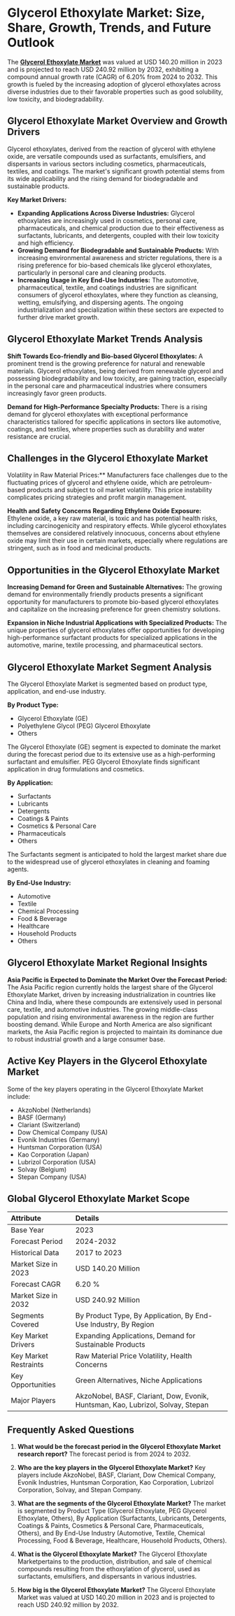 # Glycerol Ethoxylate Market: Size, Share, Growth, Trends, and Future Outlook

The **[Glycerol Ethoxylate Market](https://infinitymarketresearch.com/request-sample/1549)** was valued at USD 140.20 million in 2023 and is projected to reach USD 240.92 million by 2032, exhibiting a compound annual growth rate (CAGR) of 6.20% from 2024 to 2032. This growth is fueled by the increasing adoption of glycerol ethoxylates across diverse industries due to their favorable properties such as good solubility, low toxicity, and biodegradability.

## Glycerol Ethoxylate Market Overview and Growth Drivers

Glycerol ethoxylates, derived from the reaction of glycerol with ethylene oxide, are versatile compounds used as surfactants, emulsifiers, and dispersants in various sectors including cosmetics, pharmaceuticals, textiles, and coatings. The market's significant growth potential stems from its wide applicability and the rising demand for biodegradable and sustainable products.

**Key Market Drivers:**

* **Expanding Applications Across Diverse Industries:** Glycerol ethoxylates are increasingly used in cosmetics, personal care, pharmaceuticals, and chemical production due to their effectiveness as surfactants, lubricants, and detergents, coupled with their low toxicity and high efficiency.
* **Growing Demand for Biodegradable and Sustainable Products:** With increasing environmental awareness and stricter regulations, there is a rising preference for bio-based chemicals like glycerol ethoxylates, particularly in personal care and cleaning products.
* **Increasing Usage in Key End-Use Industries:** The automotive, pharmaceutical, textile, and coatings industries are significant consumers of glycerol ethoxylates, where they function as cleansing, wetting, emulsifying, and dispersing agents. The ongoing industrialization and specialization within these sectors are expected to further drive market growth.

## Glycerol Ethoxylate Market Trends Analysis

**Shift Towards Eco-friendly and Bio-based Glycerol Ethoxylates:** A prominent trend is the growing preference for natural and renewable materials. Glycerol ethoxylates, being derived from renewable glycerol and possessing biodegradability and low toxicity, are gaining traction, especially in the personal care and pharmaceutical industries where consumers increasingly favor green products.

**Demand for High-Performance Specialty Products:** There is a rising demand for glycerol ethoxylates with exceptional performance characteristics tailored for specific applications in sectors like automotive, coatings, and textiles, where properties such as durability and water resistance are crucial.

## Challenges in the Glycerol Ethoxylate Market
Volatility in Raw Material Prices:** Manufacturers face challenges due to the fluctuating prices of glycerol and ethylene oxide, which are petroleum-based products and subject to oil market volatility. This price instability complicates pricing strategies and profit margin management.

**Health and Safety Concerns Regarding Ethylene Oxide Exposure:** Ethylene oxide, a key raw material, is toxic and has potential health risks, including carcinogenicity and respiratory effects. While glycerol ethoxylates themselves are considered relatively innocuous, concerns about ethylene oxide may limit their use in certain markets, especially where regulations are stringent, such as in food and medicinal products.

## Opportunities in the Glycerol Ethoxylate Market

**Increasing Demand for Green and Sustainable Alternatives:** The growing demand for environmentally friendly products presents a significant opportunity for manufacturers to promote bio-based glycerol ethoxylates and capitalize on the increasing preference for green chemistry solutions.

**Expansion in Niche Industrial Applications with Specialized Products:** The unique properties of glycerol ethoxylates offer opportunities for developing high-performance surfactant products for specialized applications in the automotive, marine, textile processing, and pharmaceutical sectors.

## Glycerol Ethoxylate Market Segment Analysis

The Glycerol Ethoxylate Market is segmented based on product type, application, and end-use industry.

**By Product Type:**

* Glycerol Ethoxylate (GE)
* Polyethylene Glycol (PEG) Glycerol Ethoxylate
* Others

The Glycerol Ethoxylate (GE) segment is expected to dominate the market during the forecast period due to its extensive use as a high-performing surfactant and emulsifier. PEG Glycerol Ethoxylate finds significant application in drug formulations and cosmetics.

**By Application:**

* Surfactants
* Lubricants
* Detergents
* Coatings & Paints
* Cosmetics & Personal Care
* Pharmaceuticals
* Others

The Surfactants segment is anticipated to hold the largest market share due to the widespread use of glycerol ethoxylates in cleaning and foaming agents.

**By End-Use Industry:**

* Automotive
* Textile
* Chemical Processing
* Food & Beverage
* Healthcare
* Household Products
* Others

## Glycerol Ethoxylate Market Regional Insights

**Asia Pacific is Expected to Dominate the Market Over the Forecast Period:** The Asia Pacific region currently holds the largest share of the Glycerol Ethoxylate Market, driven by increasing industrialization in countries like China and India, where these compounds are extensively used in personal care, textile, and automotive industries. The growing middle-class population and rising environmental awareness in the region are further boosting demand. While Europe and North America are also significant markets, the Asia Pacific region is projected to maintain its dominance due to robust industrial growth and a large consumer base.

## Active Key Players in the Glycerol Ethoxylate Market

Some of the key players operating in the Glycerol Ethoxylate Market include:

* AkzoNobel (Netherlands)
* BASF (Germany)
* Clariant (Switzerland)
* Dow Chemical Company (USA)
* Evonik Industries (Germany)
* Huntsman Corporation (USA)
* Kao Corporation (Japan)
* Lubrizol Corporation (USA)
* Solvay (Belgium)
* Stepan Company (USA)

## Global Glycerol Ethoxylate Market Scope

| Attribute             | Details                      |
| :-------------------- | :--------------------------- |
| Base Year             | 2023                         |
| Forecast Period       | 2024-2032                    |
| Historical Data       | 2017 to 2023                 |
| Market Size in 2023   | USD 140.20 Million           |
| Forecast CAGR         | 6.20 %                       |
| Market Size in 2032   | USD 240.92 Million           |
| Segments Covered      | By Product Type, By Application, By End-Use Industry, By Region |
| Key Market Drivers    | Expanding Applications, Demand for Sustainable Products |
| Key Market Restraints | Raw Material Price Volatility, Health Concerns |
| Key Opportunities     | Green Alternatives, Niche Applications |
| Major Players         | AkzoNobel, BASF, Clariant, Dow, Evonik, Huntsman, Kao, Lubrizol, Solvay, Stepan |

## Frequently Asked Questions

1.  **What would be the forecast period in the Glycerol Ethoxylate Market research report?**
    The forecast period is from 2024 to 2032.

2.  **Who are the key players in the Glycerol Ethoxylate Market?**
    Key players include AkzoNobel, BASF, Clariant, Dow Chemical Company, Evonik Industries, Huntsman Corporation, Kao Corporation, Lubrizol Corporation, Solvay, and Stepan Company.

3.  **What are the segments of the Glycerol Ethoxylate Market?**
    The market is segmented by Product Type (Glycerol Ethoxylate, PEG Glycerol Ethoxylate, Others), By Application (Surfactants, Lubricants, Detergents, Coatings & Paints, Cosmetics & Personal Care, Pharmaceuticals, Others), and By End-Use Industry (Automotive, Textile, Chemical Processing, Food & Beverage, Healthcare, Household Products, Others).

4.  **What is the Glycerol Ethoxylate Market?**
    The Glycerol Ethoxylate Marketpertains to the production, distribution, and sale of chemical compounds resulting from the ethoxylation of glycerol, used as surfactants, emulsifiers, and dispersants in various industries.

5.  **How big is the Glycerol Ethoxylate Market?**
    The Glycerol Ethoxylate Market was valued at USD 140.20 million in 2023 and is projected to reach USD 240.92 million by 2032.
